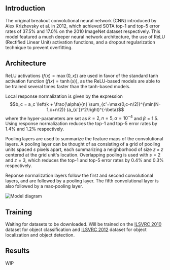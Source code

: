 ## Introduction
The original breakout convolutional neural network (CNN) introduced by Alex Krizhevsky et al. in 2012, which achieved SOTA top-1 and top-5 error rates of 37.5% and 17.0% on the 2010 ImageNet dataset respectively. This model featured a much deeper neural network architecture, the use of ReLU (Rectified Linear Unit) activation functions, and a dropout regularization technique to prevent overfitting.

## Architecture
ReLU activations ($f(x) = \max(0, x)$) are used in favor of the standard tanh activation function ($f(x) = \tanh(x)$), as the ReLU-based models are able to be trained several times faster than the tanh-based models.

Local response normalization is given by the expression $$b_c = a_c \left(k + \frac{\alpha}{n} \sum_{c'=\max(0,c-n/2)}^{\min(N-1,c+n/2)} (a_{c'})^2\right)^{-\beta}$$ where the hyper-parameters are set as $k = 2, n = 5, \alpha = 10^{-4}$ and $\beta = 1.5$. Using response normalization reduces the top-1 and top-5 error rates by 1.4% and 1.2% respectively.

Pooling layers are used to summarize the feature maps of the convolutional layers. A pooling layer can be thought of as consisting of a grid of pooling units spaced $s$ pixels apart, each summarizing a neighborhood of size $z \times z$ centered at the grid unit's location. Overlapping pooling is used with $s = 2$ and $z = 3$, which reduces the top-1 and top-5 error rates by 0.4% and 0.3% respectively.

Reponse normalization layers follow the first and second convolutional layers, and are followed by a pooling layer. The fifth convolutional layer is also followed by a max-pooling layer.

![Model diagram](models/alexnet/image1.jpg)

## Training
Waiting for datasets to be downloaded. Will be trained on the [ILSVRC 2010](https://www.image-net.org/challenges/LSVRC/2010/index.php) dataset for object classification and  [ILSVRC 2012](https://www.image-net.org/challenges/LSVRC/2012/index.php) dataset for object localization and object detection.


## Results

WIP